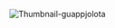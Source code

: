 ![Thumbnail-guappjolota](https://user-images.githubusercontent.com/22333076/129782633-489f4508-d7e3-4a03-8058-261e5a4eccd8.jpg)

